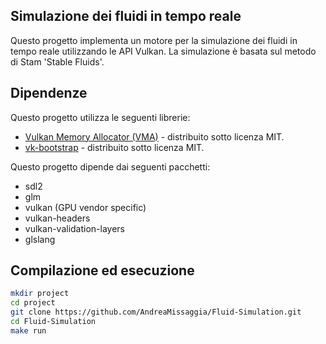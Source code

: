## Simulazione dei fluidi in tempo reale  

Questo progetto implementa un motore per la simulazione dei fluidi in tempo reale utilizzando le API Vulkan.
La simulazione è basata sul metodo di Stam 'Stable Fluids'.

## Dipendenze
Questo progetto utilizza le seguenti librerie:

- [Vulkan Memory Allocator (VMA)](https://github.com/GPUOpen-LibrariesAndSDKs/VulkanMemoryAllocator) - distribuito sotto licenza MIT.
- [vk-bootstrap](https://github.com/charles-lunarg/vk-bootstrap) - distribuito sotto licenza MIT.

Questo progetto dipende dai seguenti pacchetti:

- sdl2
- glm
- vulkan (GPU vendor specific)
- vulkan-headers
- vulkan-validation-layers
- glslang

## Compilazione ed esecuzione

```bash
mkdir project
cd project
git clone https://github.com/AndreaMissaggia/Fluid-Simulation.git
cd Fluid-Simulation
make run
